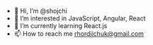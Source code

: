 - 👋 Hi, I’m @shojchi
- 👀 I’m interested in JavaScript, Angular, React
- 🌱 I’m currently learning React.js
- 📫 How to reach me rhordiichuk@gmail.com

<!---
shojchi/shojchi is a ✨ special ✨ repository because its `README.md` (this file) appears on your GitHub profile.
You can click the Preview link to take a look at your changes.
--->
